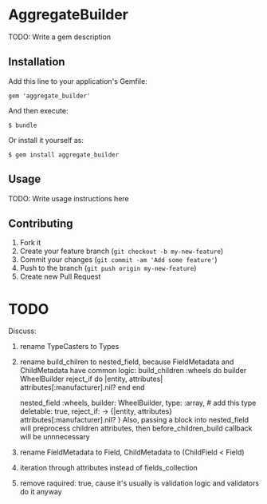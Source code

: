 # AggregateBuilder

TODO: Write a gem description

## Installation

Add this line to your application's Gemfile:

    gem 'aggregate_builder'

And then execute:

    $ bundle

Or install it yourself as:

    $ gem install aggregate_builder

## Usage

TODO: Write usage instructions here

## Contributing

1. Fork it
2. Create your feature branch (`git checkout -b my-new-feature`)
3. Commit your changes (`git commit -am 'Add some feature'`)
4. Push to the branch (`git push origin my-new-feature`)
5. Create new Pull Request

# TODO
Discuss:
1. rename TypeCasters to Types
2. rename build_chilren to nested_field, because FieldMetadata and ChildMetadata have common logic:
    build_children :wheels do
      builder WheelBuilder
      reject_if do |entity, attributes|
        attributes[:manufacturer].nil?
      end
    end

    nested_field :wheels, builder: WheelBuilder,
                          type: :array, # add this type
                          deletable: true,
                          reject_if: -> {|entity, attributes} attributes[:manufacturer].nil? }
    Also, passing a block into nested_field will preprocess children attributes, then
    before_children_build callback will be unnnecessary
3. rename FieldMetadata to Field, ChildMetadata to (ChildField < Field)
4. iteration through attributes instead of fields_collection
5. remove raquired: true, cause it's usually is validation logic and validators do it anyway
